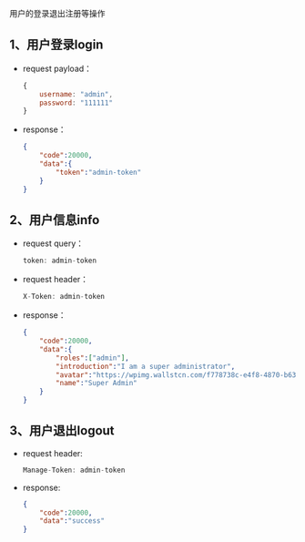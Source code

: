 用户的登录退出注册等操作

## 1、用户登录login

- request payload：

  ```js
  {
      username: "admin",
      password: "111111"
  }
  ```

- response：

  ```json
  {
      "code":20000,
      "data":{
          "token":"admin-token"
      }
  }
  ```

  

## 2、用户信息info

- request query：

  ```js
  token: admin-token
  ```

- request header：

  ```js
  X-Token: admin-token
  ```

- response：

  ```json
  {
      "code":20000,
      "data":{
          "roles":["admin"],
          "introduction":"I am a super administrator",
          "avatar":"https://wpimg.wallstcn.com/f778738c-e4f8-4870-b634-56703b4acafe.gif",
          "name":"Super Admin"
      }
  }
  ```

## 3、用户退出logout

- request header:

  ```js
  Manage-Token: admin-token
  ```

- response:

  ```json
  {
      "code":20000,
      "data":"success"
  }
  ```

  